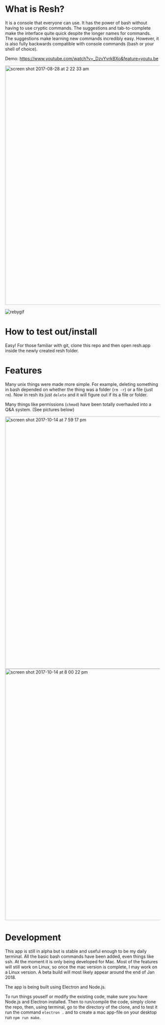 # What is Resh?
It is a console that everyone can use. It has the power of bash without having to use cryptic commands. The suggestions and tab-to-complete make the interface quite quick despite the longer names for commands. The suggestions make learning new commands incredibly easy. However, it is also fully backwards compatible with console commands (bash or your shell of choice).

Demo: https://www.youtube.com/watch?v=_DzvYvrkBXo&feature=youtu.be

<img width="776" alt="screen shot 2017-08-28 at 2 22 33 am" src="https://user-images.githubusercontent.com/17692058/29763276-1ef8629c-8b98-11e7-9a9c-1154195a5f52.png">

![rebygif](https://user-images.githubusercontent.com/17692058/29953404-8ec19c4c-8e95-11e7-8770-c628ee57dfe0.gif)


# How to test out/install
Easy! For those familiar with git, clone this repo and then open resh.app inside the newly created resh folder.


# Features
Many unix things were made more simple. For example, deleting something in bash depended on whether the thing was a folder (`rm -r`) or a file (just `rm`). Now in resh its just `delete` and it will figure out if its a file or folder.

Many things like permissions (`chmod`) have been totally overhauled into a Q&A system. (See pictures below)

<img width="818" alt="screen shot 2017-10-14 at 7 59 17 pm" src="https://user-images.githubusercontent.com/17692058/31580593-3ebdad60-b11a-11e7-8bc9-78806039eb37.png">
<img width="815" alt="screen shot 2017-10-14 at 8 00 22 pm" src="https://user-images.githubusercontent.com/17692058/31580605-60274d4e-b11a-11e7-8001-77d2a3a7af8c.png">



# Development

This app is still in alpha but is stable and useful enough to be my daily terminal. All the basic bash commands have been added, even things like ssh. At the moment it is only being developed for Mac. Most of the features will still work on Linux, so once the mac version is complete, I may work on a Linux version. A beta build will most likely appear around the end of Jan 2018. 

The app is being built using Electron and Node.js.

To run things youself or modify the existing code, make sure you have Node.js and Electron installed. Then to run/compile the code, simply clone the repo, then, using terminal, go to the directory of the clone, and to test it run the command `electron .` and to create a mac app-file on your desktop run `npm run make`.


